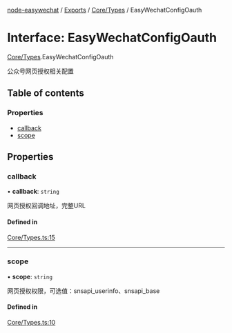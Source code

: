 [node-easywechat](../README.md) / [Exports](../modules.md) / [Core/Types](../modules/Core_Types.md) / EasyWechatConfigOauth

# Interface: EasyWechatConfigOauth

[Core/Types](../modules/Core_Types.md).EasyWechatConfigOauth

公众号网页授权相关配置

## Table of contents

### Properties

- [callback](Core_Types.EasyWechatConfigOauth.md#callback)
- [scope](Core_Types.EasyWechatConfigOauth.md#scope)

## Properties

### callback

• **callback**: `string`

网页授权回调地址，完整URL

#### Defined in

[Core/Types.ts:15](https://github.com/hpyer/node-easywechat/blob/e4961d7/src/Core/Types.ts#L15)

___

### scope

• **scope**: `string`

网页授权权限，可选值：snsapi_userinfo、snsapi_base

#### Defined in

[Core/Types.ts:10](https://github.com/hpyer/node-easywechat/blob/e4961d7/src/Core/Types.ts#L10)
